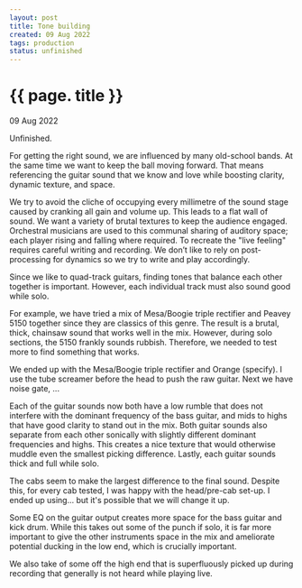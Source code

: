 ```yaml
---
layout: post
title: Tone building
created: 09 Aug 2022
tags: production
status: unfinished
---
```


{{ page.
title }}
================

<p class="meta">09 Aug 2022</p>
Unfinished.

For getting the right sound, we are influenced by many old-school bands.
At the same time we want to keep the ball moving forward.
That means referencing the guitar sound that we know and love while boosting clarity, dynamic texture, and space.

We try to avoid the cliche of occupying every millimetre of the sound stage caused by cranking all gain and volume up.
This leads to a flat wall of sound.
We want a variety of brutal textures to keep the audience engaged.
Orchestral musicians are used to this communal sharing of auditory space; each player rising and falling where required.
To recreate the "live feeling" requires careful writing and recording.
We don’t like to rely on post-processing for dynamics so we try to write and play accordingly.

Since we like to quad-track guitars, finding tones that balance each other together is important.
However, each individual track must also sound good while solo.

For example, we have tried a mix of Mesa/Boogie triple rectifier and Peavey 5150 together since they are classics of this genre.
The result is a brutal, thick, chainsaw sound that works well in the mix.
However, during solo sections, the 5150 frankly sounds rubbish.
Therefore, we needed to test more to find something that works.

We ended up with the Mesa/Boogie triple rectifier and Orange (specify).
I use the tube screamer before the head to push the raw guitar.
Next we have noise gate, ...

Each of the guitar sounds now both have a low rumble that does not interfere with the dominant frequency of the bass guitar, and mids to highs that have good clarity to stand out in the mix.
Both guitar sounds also separate from each other sonically with slightly different dominant frequencies and highs.
This creates a nice texture that would otherwise muddle even the smallest picking difference.
Lastly, each guitar sounds thick and full while solo.
 

The cabs seem to make the largest difference to the final sound.
Despite this,  for every cab tested, I was happy with the head/pre-cab set-up.
I ended up using... but it's possible that we will change it up.

Some EQ on the guitar output creates more space for the bass guitar and kick drum.
While this takes out some of the punch if solo, it is far more important to give the other instruments space in the mix and ameliorate potential ducking in the low end, which is crucially important.
 

We also take of some off the high end that is superfluously picked up during recording that generally is not heard while playing live.
 
